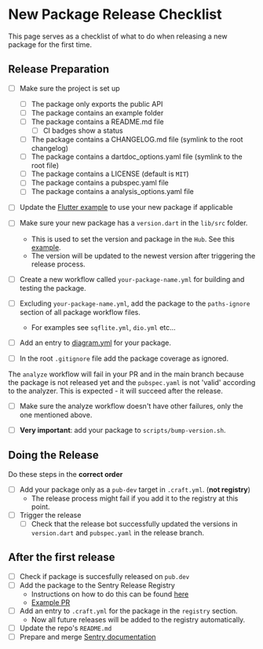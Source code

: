 # New Package Release Checklist

This page serves as a checklist of what to do when releasing a new package for the first time.

## Release Preparation

- [ ] Make sure the project is set up

  - [ ] The package only exports the public API
  - [ ] The package contains an example folder
  - [ ] The package contains a README.md file
    - [ ] CI badges show a status
  - [ ] The package contains a CHANGELOG.md file (symlink to the root changelog)
  - [ ] The package contains a dartdoc_options.yaml file (symlink to the root file)
  - [ ] The package contains a LICENSE (default is `MIT`)
  - [ ] The package contains a pubspec.yaml file
  - [ ] The package contains a analysis_options.yaml file

- [ ] Update the [Flutter example](https://github.com/getsentry/sentry-dart/tree/main/packages/flutter/example) to use your new package if applicable

- [ ] Make sure your new package has a `version.dart` in the `lib/src` folder.

  - This is used to set the version and package in the `Hub`. See this [example](https://github.com/getsentry/sentry-dart/blob/8609bd8dd7ea572e5d241a59643c7570e5621bda/sqflite/lib/src/sentry_database.dart#L69).
  - The version will be updated to the newest version after triggering the release process.

- [ ] Create a new workflow called `your-package-name.yml` for building and testing the package.

- [ ] Excluding `your-package-name.yml`, add the package to the `paths-ignore` section of all package workflow files.
  - For examples see `sqflite.yml`, `dio.yml` etc...
- [ ] Add an entry to [diagram.yml](https://github.com/getsentry/sentry-dart/blob/main/.github/workflows/diagrams.yml) for your package.

- [ ] In the root `.gitignore` file add the package coverage as ignored.

The `analyze` workflow will fail in your PR and in the main branch because the package is not released yet and the `pubspec.yaml` is not 'valid' according to the analyzer.
This is expected - it will succeed after the release.

- [ ] Make sure the analyze workflow doesn't have other failures, only the one mentioned above.

- [ ] **Very important**: add your package to `scripts/bump-version.sh`.

## Doing the Release

Do these steps in the **correct order**

- [ ] Add your package only as a `pub-dev` target in `.craft.yml`. (**not registry**)
  - The release process might fail if you add it to the registry at this point.
- [ ] Trigger the release
  - [ ] Check that the release bot successfully updated the versions in `version.dart` and `pubspec.yaml` in the release branch.

## After the first release

- [ ] Check if package is succesfully released on `pub.dev`
- [ ] Add the package to the Sentry Release Registry
  - Instructions on how to do this can be found [here](https://github.com/getsentry/sentry-release-registry#adding-new-sdks)
  - [Example PR](https://github.com/getsentry/sentry-release-registry/pull/136)
- [ ] Add an entry to `.craft.yml` for the package in the `registry` section.
  - Now all future releases will be added to the registry automatically.
- [ ] Update the repo's `README.md`
- [ ] Prepare and merge [Sentry documentation](https://github.com/getsentry/sentry-docs/)
